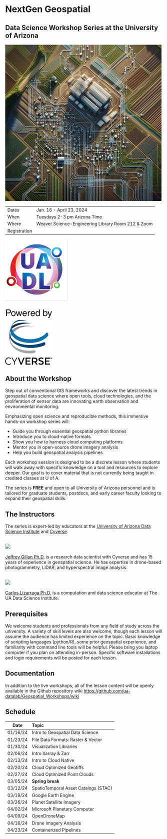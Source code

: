# NextGen Geospatial 
## Data Science Workshop Series at the University of Arizona

<img src="/images/circuit_landscape.jpeg" width=500>

|      |         |
|  --- | ----  |
| Dates | Jan. 16 - April 23, 2024 |
| When | Tuesdays 2-3 pm Arizona Time | 
| Where | Weaver Science-Engineering Library Room 212 & Zoom |
| Registration |     |

<img src="/images/UA_datalab.png" width=200> <br> <br> <img src="/images/PoweredbyCyverse_LogoSquare0.png" width=150>

## About the Workshop 
Step out of conventional GIS frameworks and discover the latest trends in geospatial data science where open tools, cloud technologies, and the proliferation of sensor data are innovating earth observation and environmental monitoring. 

Emphasizing open science and reproducible methods, this immersive hands-on workshop series will:

* Guide you through essential geospatial python libraries
* Introduce you to cloud-native formats
* Show you how to harness cloud computing platforms
* Mentor you in open-source drone imagery analysis
* Help you build geospatial analysis pipelines

Each workshop session is designed to be a discrete lesson where students will walk away with specific knowledge on a tool and resources to explore deeper. Our goal is to cover material that is not currently being taught in credited classes at U of A.  

The series is **FREE** and open to all University of Arizona personnel and is tailored for graduate students, postdocs, and early career faculty looking to expand their geospatial skills. 



## The Instructors

The series is expert-led by educators at the [University of Arizona Data Science Institute](https://datascience.arizona.edu/) and [Cyverse](https://cyverse.org/). 
<br/>
<br/>

<img src="/images/gillan_headshot_2023.jpg" width=300>

[Jeffrey Gillan Ph.D](https://www.gillanscience.com), is a research data scientist with Cyverse and has 15 years of experience in geospatial science. He has expertise in drone-based photogrammetry, LiDAR, and hyperspectral image analysis. 
<br/>
<br/>

<img src="https://datascience.arizona.edu/sites/default/files/styles/az_medium/public/2023-03/202206448_lizarraga_carlos-5481-Edit.jpg?itok=eadCJ6ZI" width=250>

[Carlos Lizarraga Ph.D](https://datascience.arizona.edu/person/carlos-lizarraga), is a computation and data science educator at The UA Data Science Institute. 


## Prerequisites
We welcome students and professionals from any field of study across the university. A variety of skill levels are also welcome, though each lesson will assume the audience has limited experience on the topic. Basic knowledge of scripting languages (python/R), some prior geospatial experience, and familiarity with command line tools will be helpful. Please bring you laptop computer if you plan on attending in-person. Specific software installations and login requirements will be posted for each lesson. 


## Documentation
In addition to the live workshops, all of the lesson content will be openly available in the Github repository wiki https://github.com/ua-datalab/Geospatial_Workshops/wiki

## Schedule

| Date |  Topic |
| :--: | :-- |
|   01/16/24  |   Intro to Geospatial Data Science | 
| 01/23/24 |  File Data Formats: Raster & Vector|
|  01/30/24   |  Visualization Libraries  |
|    02/06/24 |   Intro Xarray & Zarr | 
|   02/13/24  | Intro to Cloud Native   |
|    02/20/24 |  Cloud Optimized Geotiffs  | 
|   02/27/24  |  Cloud Optimized Point Clouds | 
|   03/05/24 |   **Spring break** | 
|    03/12/24 |   SpatioTemporal Asset Catalogs (STAC) | 
|    03/19/24 |  Google Earth Engine  | 
|    03/26/24 |   Planet Satellite Imagery | 
|   04/02/24  | Microsoft Planetary Computer | 
|    04/09/24 |  OpenDroneMap   | 
|   04/16/24  |  Drone Imagery Analysis  | 
|    04/23/24 |   Containerized Pipelines |

